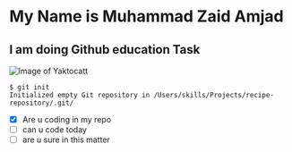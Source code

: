 # My Name is Muhammad Zaid Amjad
## I am doing Github education Task
![Image of Yaktocatt](https://octodex.github.com/images/yaktocat.png)
```
$ git init
Initialized empty Git repository in /Users/skills/Projects/recipe-repository/.git/
```
 - [x] Are u coding in my repo
 - [ ] can u code today
 - [ ] are u sure in this matter
